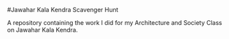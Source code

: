 #Jawahar Kala Kendra Scavenger Hunt

A repository containing the work I did for my Architecture and Society Class on Jawahar Kala Kendra.